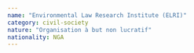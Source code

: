 ```yaml
---
name: "Environmental Law Research Institute (ELRI)"
category: civil-society
nature: "Organisation à but non lucratif"
nationality: NGA
---
```

